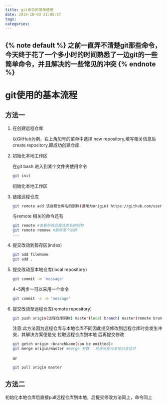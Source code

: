 ```yaml
---
title: git命令的简单使用
date: 2019-10-03 21:05:57
tags:
categories:
---
```

{% note default %}
之前一直弄不清楚git那些命令，今天终于花了一个多小时的时间熟悉了一边git的一些简单命令，并且解决的一些常见的冲突
{% endnote %}
---
<!--more--> 
# git使用的基本流程
## 方法一
1. 在创建远程仓库

    以GitHub为例，右上角加号的菜单中选择 new repository,填写相关信息后 create repository,即成功创建仓库.
2. 初始化本地工作区

    在git bash 进入到某个文件夹使用命令
    ``` bash
    git init
    ```
    初始化本地工作区
3. 链接远程仓库

    ``` bash
    git remote add 该远程仓库名的别称(通常为origin) https://github.com/username/repositoryName
    ```
    与remote 相关的命令还有
    ``` bash
    git remote #查看所有远程仓库名的别称
    git remote remove #删除某个别称
    ...
    ```
4. 提交改动到暂存区(index)

    ``` bash
    git add fileName
    git add .
    ```
5. 提交改动至本地仓库(local repository)

    ``` bash
    git commit -m 'message'
    ```
    4~5两步一可以采用一个命令
    ``` bash
    git commit -a -m 'message'
    ```
6. 提交改动至远程仓库(remote repository)

    ```bash
    git push origin(远程仓库别称) master(local branch) master(remote branch) # the remote branchName can be omitted when the local branchName is as same as the remote branchName
    ```
    注意:此方法因为远程仓库与本地仓库不同因此提交修改到远程仓库时会发生冲突，其解决方案便是先 拉取远程仓库到本地 后再提交修改
    ``` bash
    git getch origin <branchName(can be omitted)>
    git merge origin/master #merge 参数 ：将该分支与本地分支合并
    ```
    or
    ``` bash
    git pull origin master
    ```
## 方法二

初始化本地仓库后直接pull远程仓库到本地，后提交修改方法同上，命令同上